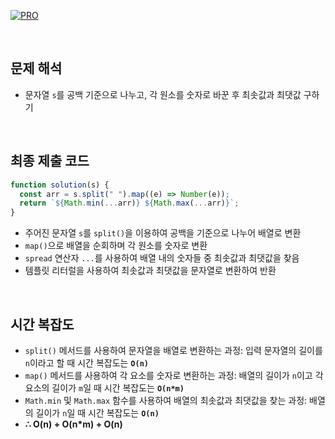 [![PRO]][Link]

<br/>

## 문제 해석

- 문자열 `s`를 공백 기준으로 나누고, 각 원소를 숫자로 바꾼 후 최솟값과 최댓값 구하기

<br/>

## 최종 제출 코드

```javascript
function solution(s) {
  const arr = s.split(" ").map((e) => Number(e));
  return `${Math.min(...arr)} ${Math.max(...arr)}`;
}
```

- 주어진 문자열 `s`를 `split()`을 이용하여 공백을 기준으로 나누어 배열로 변환
- `map()`으로 배열을 순회하며 각 원소를 숫자로 변환
- `spread` 연산자 `...`를 사용하여 배열 내의 숫자들 중 최솟값과 최댓값을 찾음
- 템플릿 리터럴을 사용하여 최솟값과 최댓값을 문자열로 변환하여 반환

<br/>

## 시간 복잡도

- `split()` 메서드를 사용하여 문자열을 배열로 변환하는 과정: 입력 문자열의 길이를 `n`이라고 할 때 시간 복잡도는 **`O(n)`**
- `map()` 메서드를 사용하여 각 요소를 숫자로 변환하는 과정: 배열의 길이가 `n`이고 각 요소의 길이가 `m`일 때 시간 복잡도는 **`O(n*m)`**
- `Math.min` 및 `Math.max` 함수를 사용하여 배열의 최솟값과 최댓값을 찾는 과정: 배열의 길이가 `n`일 때 시간 복잡도는 **`O(n)`**
- **∴ O(n) + O(n\*m) + O(n)**

<br/>

<!---------------------------------------------------------------------------->

[PRO]: https://github.com/GoSSaChin/algorithm-js/assets/107768516/67c43b52-bc3f-4571-a249-5519021afbb0
[Link]: https://school.programmers.co.kr/learn/courses/30/lessons/12939

